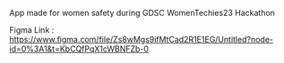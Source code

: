 App made for women safety during GDSC WomenTechies23 Hackathon

Figma Link : https://www.figma.com/file/Zs8wMgs9ifMtCad2R1E1EG/Untitled?node-id=0%3A1&t=KbCQfPqX1cWBNFZb-0
